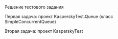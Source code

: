 Решение тестового задания

Первая задача: проект KasperskyTest.Queue (класс SimpleConcurrentQueue)

Вторая задача: проект KasperskyTest
